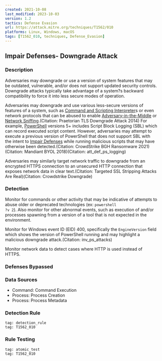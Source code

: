 ```yaml
---
created: 2021-10-08
last_modified: 2023-10-03
version: 1.2
tactics: Defense Evasion
url: https://attack.mitre.org/techniques/T1562/010
platforms: Linux, Windows, macOS
tags: [T1562_010, techniques, Defense_Evasion]
---
```


## Impair Defenses- Downgrade Attack

### Description

Adversaries may downgrade or use a version of system features that may be outdated, vulnerable, and/or does not support updated security controls. Downgrade attacks typically take advantage of a system?s backward compatibility to force it into less secure modes of operation. 

Adversaries may downgrade and use various less-secure versions of features of a system, such as [Command and Scripting Interpreter](https://attack.mitre.org/techniques/T1059)s or even network protocols that can be abused to enable [Adversary-in-the-Middle](https://attack.mitre.org/techniques/T1557) or [Network Sniffing](https://attack.mitre.org/techniques/T1040).(Citation: Praetorian TLS Downgrade Attack 2014) For example, [PowerShell](https://attack.mitre.org/techniques/T1059/001) versions 5+ includes Script Block Logging (SBL) which can record executed script content. However, adversaries may attempt to execute a previous version of PowerShell that does not support SBL with the intent to [Impair Defenses](https://attack.mitre.org/techniques/T1562) while running malicious scripts that may have otherwise been detected.(Citation: CrowdStrike BGH Ransomware 2021)(Citation: Mandiant BYOL 2018)(Citation: att_def_ps_logging)

Adversaries may similarly target network traffic to downgrade from an encrypted HTTPS connection to an unsecured HTTP connection that exposes network data in clear text.(Citation: Targeted SSL Stripping Attacks Are Real)(Citation: Crowdstrike Downgrade)

### Detection

Monitor for commands or other activity that may be indicative of attempts to abuse older or deprecated technologies (ex: <code>powershell ?v 2</code>). Also monitor for other abnormal events, such as execution of and/or processes spawning from a version of a tool that is not expected in the environment.

Monitor for Windows event ID (EID) 400, specifically the <code>EngineVersion</code> field which shows the version of PowerShell running and may highlight a malicious downgrade attack.(Citation: inv_ps_attacks)

Monitor network data to detect cases where HTTP is used instead of HTTPS.

### Defenses Bypassed



### Data Sources

  - Command: Command Execution
  -  Process: Process Creation
  -  Process: Process Metadata
### Detection Rule

```query
tag: detection_rule
tag: T1562_010
```

### Rule Testing

```query
tag: atomic_test
tag: T1562_010
```
